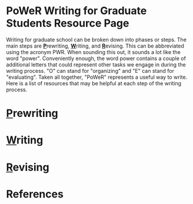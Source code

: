 # PoWeR Writing for Graduate Students Resource Page

Writing for graduate school can be broken down into phases or steps. The main steps are <ins>**P**</ins>rewriting, <ins>**W**</ins>riting, and <ins>**R**</ins>evising. This can be abbreviated using the acronym PWR. When sounding this out, it sounds a lot like the word "power". Conveniently enough, the word power contains a couple of additional letters that could represent other tasks we engage in during the writing process. "O" can stand for "organizing" and "E" can stand for "evaluating". Taken all together, "PoWeR" represents a useful way to write. Here is a list of resources that may be helpful at each step of the writing process.

# <ins>P</ins>rewriting



# <ins>W</ins>riting



# <ins>R</ins>evising



# References
